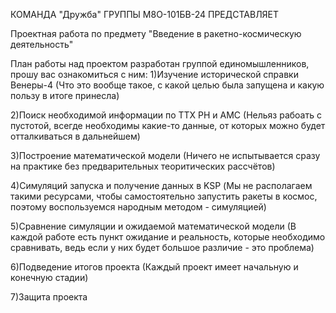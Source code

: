 КОМАНДА "Дружба" ГРУППЫ М8О-101БВ-24 ПРЕДСТАВЛЯЕТ

Проектная работа по предмету "Введение в ракетно-космическую деятельность"



План работы над проектом разработан группой единомышленников, прошу вас ознакомиться с ним:
  1)Изучение исторической справки Венеры-4 (Что это вообще такое, с какой целью была запущена и какую пользу в итоге принесла)

  2)Поиск необходимой информации по ТТХ РН и АМС (Нельяз рабоать с пустотой, всегде необходимы какие-то данные, от которых можно будет отталкиваться в дальнейшем)

  3)Построение математической модели (Ничего не испытывается сразу на практике без предварительных теоритических рассчётов)

  4)Симуляций запуска и получение данных в KSP (Мы не располагаем такими ресурсами, чтобы самостоятельно запустить ракеты в космос, поэтому воспользуемся народным методом - симуляцией)

  5)Сравнение симуляции и ожидаемой математической модели (В каждой работе есть пункт ожидание и реальность, которые необходимо сравнивать, ведь если у них будет большое различие - это проблема)

  6)Подведение итогов проекта (Каждый проект имеет начальную и конечную стадии)

  7)Защита проекта 
